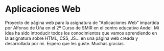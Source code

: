 # Aplicaciones Web
Proyecto de página web para la asignatura de "Aplicaciones Web" impartida por Alfonso de Uña en el 2º Curso de SMIR en el centro educativo Andel.
Mi idea ha sido introducir todos los conocimientos que vamos aprendiendo en la asignatura sobre HTML, CSS, JS... en una página web creada y desarrollada por mi. Espero que les guste. Muchas gracias.

